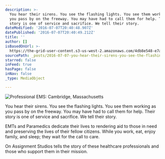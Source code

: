 ```yaml
---
description: >-
  You hear their sirens. You see the flashing lights. You see them working as
  you pass by on the freeway. You may have had to call them for help. Their
  story is one of service and sacrifice. We tell their story. 
dateModified: '2016-07-07T20:40:48.907Z'
datePublished: '2016-07-07T20:40:49.212Z'
title: ''
author: []
isBasedOnUrl: >-
  https://the-grid-user-content.s3-us-west-2.amazonaws.com/4db8e548-e7a6-45f2-a97e-1050d84bdb37.jpg
sourcePath: _posts/2016-07-07-you-hear-their-sirens-you-see-the-flashing-lights-you-see.md
starred: false
inFeed: true
hasPage: false
inNav: false
_type: MediaObject

---
```

![Professional EMS: Cambridge, Massachusetts](https://the-grid-user-content.s3-us-west-2.amazonaws.com/4db8e548-e7a6-45f2-a97e-1050d84bdb37.jpg)

You hear their sirens. You see the flashing lights. You see them working as you pass by on the freeway. You may have had to call them for help. Their story is one of service and sacrifice. We tell their story. 

EMTs and Paramedics dedicate their lives to rendering aid to those in need and preserving the lives of their fellow citizens. While you work, eat, enjoy family, and sleep; they wait for the call to care. 

On Assignment Studios tells the story of these healthcare professionals and those who support them in their mission.